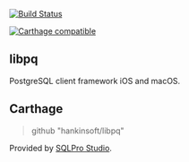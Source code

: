 [![Build Status](https://travis-ci.org/hankinsoft/libpq.svg?branch=master)](https://travis-ci.org/hankinsoft/libpq)

[![Carthage compatible](https://img.shields.io/badge/Carthage-compatible-4BC51D.svg?style=flat)](https://github.com/Carthage/Carthage)

## libpq
PostgreSQL client framework iOS and macOS.

## Carthage
> github "hankinsoft/libpq"

Provided by [SQLPro Studio](https://sqlprostudio.com).
